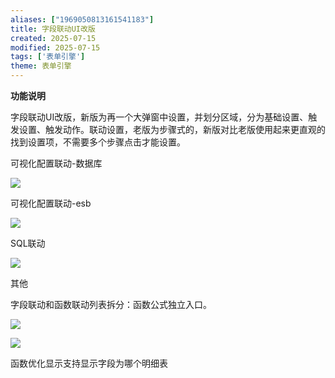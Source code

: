 ```yaml
---
aliases: ["1969050813161541183"]
title: 字段联动UI改版
created: 2025-07-15
modified: 2025-07-15
tags: ['表单引擎']
theme: 表单引擎
---
```


**功能说明**

字段联动UI改版，新版为再一个大弹窗中设置，并划分区域，分为基础设置、触发设置、触发动作。联动设置，老版为步骤式的，新版对比老版使用起来更直观的找到设置项，不需要多个步骤点击才能设置。

可视化配置联动-数据库

![](https://myhelpdoc.oss-cn-heyuan.aliyuncs.com/mdimages/8cacb85233146cdce03a740dae916b71.jpg)

可视化配置联动-esb

![](https://myhelpdoc.oss-cn-heyuan.aliyuncs.com/mdimages/ec55dc88bf26149f9feeefd1471cec82.jpg)

SQL联动

![](https://myhelpdoc.oss-cn-heyuan.aliyuncs.com/mdimages/c745edc2202bf25b1cd4ac88055f5c69.jpg)

其他

字段联动和函数联动列表拆分：函数公式独立入口。

![](https://myhelpdoc.oss-cn-heyuan.aliyuncs.com/mdimages/da5b50f2259331243521abb8021bc4eb.jpg)

![](https://myhelpdoc.oss-cn-heyuan.aliyuncs.com/mdimages/b3461524f4b99dd0328d39baa57b339f.jpg)

函数优化显示支持显示字段为哪个明细表

